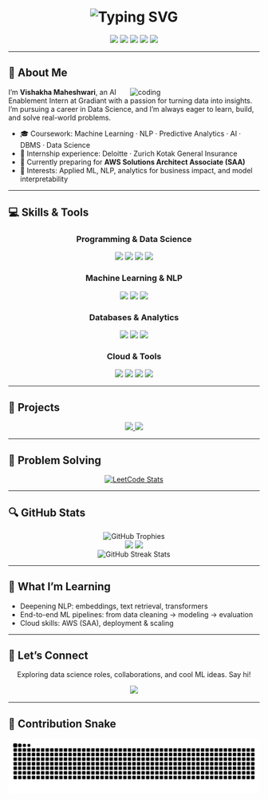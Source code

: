 <h1 align="center">
  <img src="https://readme-typing-svg.herokuapp.com?font=Fira+Code&weight=700&size=40&pause=1100&color=F4ACB7&center=true&vCenter=true&width=900&height=100&lines=Hi!+I'm+Vish;Aspiring+Data+Scientist;AI+Enablement+Intern+%40+Gradiant;Turning+Data+into+Decisions+%F0%9F%92%85" alt="Typing SVG" />
</h1>

<div align="center">
  <img src="https://komarev.com/ghpvc/?username=CodeByVish&style=for-the-badge&color=F4ACB7" />
  <a href="https://www.linkedin.com/in/vishakha-maheshwari-7a6b9731a/"><img src="https://img.shields.io/badge/LinkedIn-F48FB1?style=for-the-badge&logo=linkedin&logoColor=white"></a>
  <a href="mailto:vishakhamaheshwari19@gmail.com"><img src="https://img.shields.io/badge/Gmail-EC407A?style=for-the-badge&logo=gmail&logoColor=white"></a>
  <a href="https://github.com/CodeByVish"><img src="https://img.shields.io/badge/GitHub-AB47BC?style=for-the-badge&logo=github&logoColor=white"></a>
  <a href="https://leetcode.com/u/vishpish/"><img src="https://img.shields.io/badge/LeetCode-FFA116?style=for-the-badge&logo=leetcode&logoColor=white" /></a>
</div>

---

## 🌸 About Me

<img align="right" width="260" src="assets/coding.gif" alt="coding" />

I’m **Vishakha Maheshwari**, an AI Enablement Intern at Gradiant with a passion for turning data into insights. I’m pursuing a career in Data Science, and I’m always eager to learn, build, and solve real-world problems.

- 🎓 Coursework: Machine Learning · NLP · Predictive Analytics · AI · DBMS · Data Science  
- 💼 Internship experience: Deloitte · Zurich Kotak General Insurance  
- 🌱 Currently preparing for **AWS Solutions Architect Associate (SAA)**  
- 🎯 Interests: Applied ML, NLP, analytics for business impact, and model interpretability  

---

## 💻 Skills & Tools

<div align="center">
  <h3>Programming & Data Science</h3>
  <p>
    <img src="https://img.shields.io/badge/Python-F4ACB7?style=for-the-badge&logo=python&logoColor=white" />
    <img src="https://img.shields.io/badge/scikit--learn-F06292?style=for-the-badge&logo=scikitlearn&logoColor=white" />
    <img src="https://img.shields.io/badge/Pandas-EC407A?style=for-the-badge&logo=pandas&logoColor=white" />
    <img src="https://img.shields.io/badge/NumPy-D81B60?style=for-the-badge&logo=numpy&logoColor=white" />
  </p>

  <h3>Machine Learning & NLP</h3>
  <p>
    <img src="https://img.shields.io/badge/TensorFlow-EC407A?style=for-the-badge&logo=tensorflow&logoColor=white" />
    <img src="https://img.shields.io/badge/PyTorch-D81B60?style=for-the-badge&logo=pytorch&logoColor=white" />
    <img src="https://img.shields.io/badge/NLP-Toolkits-BA68C8?style=for-the-badge&logo=readthedocs&logoColor=white" />
  </p>

  <h3>Databases & Analytics</h3>
  <p>
    <img src="https://img.shields.io/badge/SQL-AB47BC?style=for-the-badge&logo=postgresql&logoColor=white" />
    <img src="https://img.shields.io/badge/PostgreSQL-8E24AA?style=for-the-badge&logo=postgresql&logoColor=white" />
    <img src="https://img.shields.io/badge/MySQL-7B1FA2?style=for-the-badge&logo=mysql&logoColor=white" />
  </p>

  <h3>Cloud & Tools</h3>
  <p>
    <img src="https://img.shields.io/badge/AWS-EC407A?style=for-the-badge&logo=amazon-aws&logoColor=white" />
    <img src="https://img.shields.io/badge/Git-AB47BC?style=for-the-badge&logo=git&logoColor=white" />
    <img src="https://img.shields.io/badge/Jupyter-F48FB1?style=for-the-badge&logo=jupyter&logoColor=white" />
    <img src="https://img.shields.io/badge/VSCode-F06292?style=for-the-badge&logo=visual-studio-code&logoColor=white" />
  </p>
</div>

---

## 🚀 Projects

<div align="center">
  <a href="https://github.com/CodeByVish/parsing-tool">
    <img src="https://github-readme-stats.vercel.app/api/pin/?username=CodeByVish&repo=parsing-tool&theme=rose_pine&border_color=F4ACB7" />
  </a>
  <a href="https://github.com/CodeByVish/Sales-Forecast">
    <img src="https://github-readme-stats.vercel.app/api/pin/?username=CodeByVish&repo=Sales-Forecast&theme=rose_pine&border_color=F4ACB7" />
  </a>
</div>

---

## 🧩 Problem Solving

<div align="center">
  <a href="https://leetcode.com/u/vishpish/">
    <img src="https://leetcard.jacoblin.cool/vishpish?theme=unicorn&font=Fira%20Code&ext=heatmap&border=0&radius=16" alt="LeetCode Stats"/>
  </a>
</div>

---

## 🔍 GitHub Stats

<div align="center">
  <img src="https://github-profile-trophy.vercel.app/?username=CodeByVish&theme=onedark&row=1&column=6&margin-w=15&margin-h=15" alt="GitHub Trophies" />
</div>

<div align="center">
  <img height="180em" src="https://github-readme-stats.vercel.app/api?username=CodeByVish&show_icons=true&hide_border=true&count_private=false&include_all_commits=true&theme=rose_pine&title_color=F4ACB7" />
  <img height="180em" src="https://github-readme-stats.vercel.app/api/top-langs/?username=CodeByVish&hide_border=true&layout=compact&theme=rose_pine&title_color=F4ACB7" />
</div>

<div align="center">
  <img src="https://github-readme-streak-stats.herokuapp.com/?user=CodeByVish&theme=rose_pine&hide_border=true&ring=F4ACB7&fire=F48FB1&currStreakLabel=F4ACB7" alt="GitHub Streak Stats" />
</div>

---

## 🎯 What I’m Learning

- Deepening NLP: embeddings, text retrieval, transformers  
- End-to-end ML pipelines: from data cleaning → modeling → evaluation  
- Cloud skills: AWS (SAA), deployment & scaling  

---

## 💌 Let’s Connect

<div align="center">
  <p>Exploring data science roles, collaborations, and cool ML ideas. Say hi!</p>
  <a href="https://www.linkedin.com/in/vishakha-maheshwari-7a6b9731a/"><img src="https://img.shields.io/badge/Connect_on_LinkedIn-F48FB1?style=for-the-badge&logo=linkedin&logoColor=white"></a>
</div>

---

## 🐍 Contribution Snake

<div align="center">
  <picture>
    <source media="(prefers-color-scheme: dark)" srcset="https://raw.githubusercontent.com/CodeByVish/CodeByVish/output/snake-dark.svg" />
    <img src="https://raw.githubusercontent.com/CodeByVish/CodeByVish/output/snake.svg" alt="Snake animation" />
  </picture>
</div>



